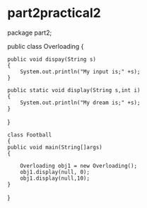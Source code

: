 # part2practical2

package part2;

public class Overloading {
	
	public void dispay(String s)
	{
		System.out.println("My input is;" +s);
	}

	public static void display(String s,int i)
	{
		System.out.println("My dream is;" +s);
	}
}
	
	class Football
	{
	public void main(String[]args)
	{
	
		Overloading obj1 = new Overloading();
		obj1.display(null, 0);
	    obj1.display(null,10);
	}
}
